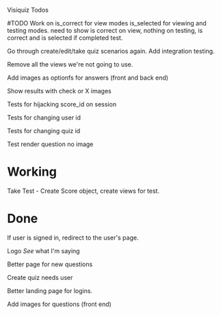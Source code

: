Visiquiz Todos

#TODO
Work on is_correct for view modes is_selected for viewing and testing modes.
  need to show is correct on view, nothing on testing, is correct and is selected if completed test.

Go through create/edit/take quiz scenarios again.  Add integration testing.

Remove all the views we're not going to use.

Add images as optionfs for answers (front and back end)

Show results with check or X images

Tests for hijacking score_id on session

Tests for changing user id

Tests for changing quiz id

Test render question no image

# Working
Take Test - Create Score object, create views for test.

# Done
If user is signed in, redirect to the user's page.

Logo *See* what I'm saying

Better page for new questions

Create quiz needs user

Better landing page for logins.

Add images for questions (front end)
